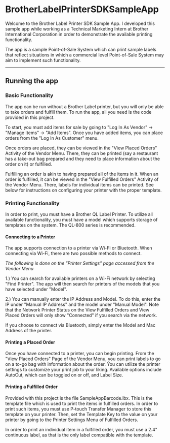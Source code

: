 # BrotherLabelPrinterSDKSampleApp
Welcome to the Brother Label Printer SDK Sample App.
I developed this sample app while working as a Technical Marketing Intern at Brother International
Corporation in order to demonstrate the available printing functionality.

The app is a sample Point-of-Sale System which can print sample labels that reflect situations in which
a commercial level Point-of-Sale System may aim to implement such functionality.

---
## Running the app

### Basic Functionality

The app can be run without a Brother Label printer, but you will only be able to take orders and fulfill them.
To run the app, all you need is the code provided in this project.

To start, you must add items for sale by going to "Log In As Vendor" -> "Manage Items" -> "Add Items".
Once you have added items, you can place orders from the "Log In As Customer" menu.

Once orders are placed, they can be viewed in the "View Placed Orders" Activity of the Vendor Menu.
There, they can be printed (say a restaurant has a take-out bag prepared and they need to place
information about the order on it) or fulfilled.

Fulfilling an order is akin to having prepared all of the items in it. When an order is fulfilled,
it can be viewed in the "View Fulfilled Orders" Activity of the Vendor Menu. There, labels for individual
items can be printed. See below for instructions on configuring your printer with the proper template.

### Printing Functionality

In order to print, you must have a Brother QL Label Printer. To utilize all available functionality,
you must have a model which supports storage of templates on the system. The QL-800 series is recommended.

#### Connecting to a Printer

The app supports connection to a printer via Wi-Fi or Bluetooth. When connecting via Wi-Fi, there are
two possible methods to connect.

_The following is done on the "Printer Settings" page accessed from the Vendor Menu_

1.) You can search for available printers on a Wi-Fi network by selecting "Find Printer". The app
will then search for printers of the models that you have selected under "Model".

2.) You can manually enter the IP Address and Model. To do this, enter the IP under "Manual IP Address"
and the model under "Manual Model". Note that the Network Printer Status on the View Fulfilled Orders
and View Placed Orders will only show "Connected" if you search via the network.

If you choose to connect via Bluetooth, simply enter the Model and Mac Address of the printer.

#### Printing a Placed Order

Once you have connected to a printer, you can begin printing. From the "View Placed Orders" Page of the
Vendor Menu, you can print labels to go on a to-go bag with information about the order. You can utilize
the printer settings to customize your print job to your liking. Available options include AutoCut, which
can be toggled on or off, and Label Size.

#### Printing a Fulfilled Order

Provided with this project is the file SampleAppBarcode.lbx. This is the template file which is used to print
the items in fulfilled orders. In order to print such items, you must use P-touch Transfer Manager to
store this template on your printer. Then, set the Template Key to the value on your printer by going to the
Printer Settings Menu of Fulfilled Orders.

In order to print an individual item in a fulfilled order, you must use a 2.4" continuous label, as
that is the only label compatible with the template.